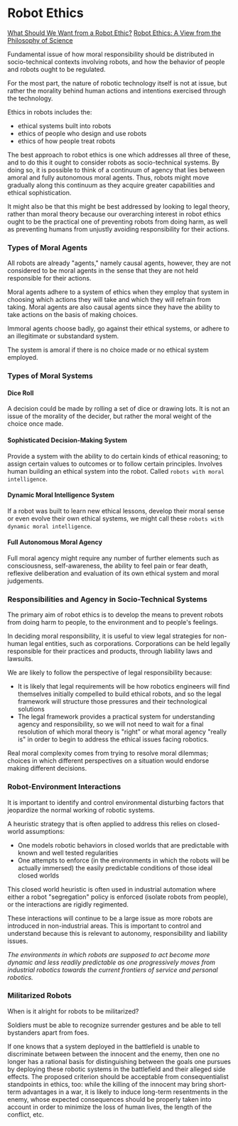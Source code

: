 # Robot Ethics

[What Should We Want from a Robot Ethic?](http://www.peterasaro.org/writing/Asaro%20IRIE.pdf)
[Robot Ethics: A View from the Philosophy of Science](https://www.docenti.unina.it/downloadPub.do?tipoFile=allegatoProdotto&id=1126)

Fundamental issue of how moral responsibility should be distributed in socio-technical contexts involving robots, and how the behavior of people and robots ought to be regulated.

For the most part, the nature of robotic technology itself is not at issue, but rather the morality behind human actions and intentions exercised through the technology.

Ethics in robots includes the:
- ethical systems built into robots
- ethics of people who design and use robots
- ethics of how people treat robots

The best approach to robot ethics is one which addresses all three of these, and to do this it ought to consider robots as socio-technical systems. By doing so, it is possible to think of a continuum of agency that lies between amoral and fully autonomous moral agents. Thus, robots might move gradually along this continuum as they acquire greater capabilities and ethical sophistication.

It might also be that this might be best addressed by looking to legal theory, rather than moral theory because our overarching interest in robot ethics ought to be the practical one of preventing robots from doing harm, as well as preventing humans from unjustly avoiding responsibility for their actions.

### Types of Moral Agents

All robots are already "agents," namely causal agents, however, they are not considered to be moral agents in the sense that they are not held responsible for their actions.

Moral agents adhere to a system of ethics when they employ that system in choosing which actions they will take and which they will refrain from taking. Moral agents are also causal agents since they have the ability to take actions on the basis of making choices.

Immoral agents choose badly, go against their ethical systems, or adhere to an illegitimate or substandard system.

The system is amoral if there is no choice made or no ethical system employed.

### Types of Moral Systems

#### Dice Roll

A decision could be made by rolling a set of dice or drawing lots. It is not an issue of the morality of the decider, but rather the moral weight of the choice once made.

#### Sophisticated Decision-Making System

Provide a system with the ability to do certain kinds of ethical reasoning; to assign certain values to outcomes or to follow certain principles. Involves human building an ethical system into the robot. Called `robots with moral intelligence`.

#### Dynamic Moral Intelligence System

If a robot was built to learn new ethical lessons, develop their moral sense or even evolve their own ethical systems, we might call these `robots with dynamic moral intelligence`.

#### Full Autonomous Moral Agency

Full moral agency might require any number of further elements such as consciousness, self-awareness, the ability to feel pain or fear death, reflexive deliberation and evaluation of its own ethical system and moral judgements.

### Responsibilities and Agency in Socio-Technical Systems

The primary aim of robot ethics is to develop the means to prevent robots from doing harm to people, to the environment and to people's feelings.

In deciding moral responsibility, it is useful to view legal strategies for non-human legal entities, such as corporations. Corporations can be held legally responsible for their practices and products, through liability laws and lawsuits.

We are likely to follow the perspective of legal responsibility because:
- It is likely that legal requirements will be how robotics engineers will find themselves initially compelled to build ethical robots, and so the legal framework will structure those pressures and their technological solutions
- The legal framework provides a practical system for understanding agency and responsibility, so we will not need to wait for a final resolution of which moral theory is "right" or what moral agency "really is" in order to begin to address the ethical issues facing robotics.

Real moral complexity comes from trying to resolve moral dilemmas; choices in which different perspectives on a situation would endorse making different decisions.

### Robot-Environment Interactions

It is important to identify and control environmental disturbing factors that jeopardize the normal working of robotic systems.

A heuristic strategy that is often applied to address this relies on closed-world assumptions:
- One models robotic behaviors in closed worlds that are predictable with known and well tested regularities
- One attempts to enforce (in the environments in which the robots will be actually immersed) the easily predictable conditions of those ideal closed worlds

This closed world heuristic is often used in industrial automation where either a robot "segregation" policy is enforced (isolate robots from people), or the interactions are rigidly regimented.

These interactions will continue to be a large issue as more robots are introduced in non-industrial areas. This is important to control and understand because this is relevant to autonomy, responsibility and liability issues.

*The environments in which robots are supposed to act become more dynamic and less readily predictable as one progressively moves from industrial robotics towards the current frontiers of service and personal robotics.*

### Militarized Robots

When is it alright for robots to be militarized?

Soldiers must be able to recognize surrender gestures and be able to tell  bystanders apart from foes.

If one knows that a system deployed in the battlefield is unable to discriminate between between the innocent and the enemy, then one no longer has a rational basis for distinguishing between the goals one pursues by deploying these robotic systems in the battlefield and their alleged side effects. The proposed criterion should be acceptable from consequentialist standpoints in ethics, too: while the killing of the innocent may bring short-term advantages in a war, it is likely to induce long-term resentments in the enemy, whose expected consequences should be properly taken into account in order to minimize the loss of human lives, the length of the conflict, etc.
